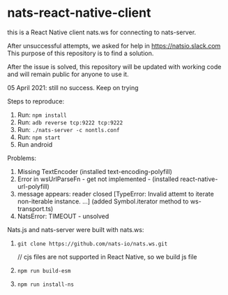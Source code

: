 # nats-react-native-client
this is a React Native client  nats.ws  for connecting to nats-server.

After unsuccessful attempts, we asked for help in https://natsio.slack.com
This purpose of this repository is to find a solution.

After the issue is solved, this repository will be updated with working code and will remain public for anyone to use it.

05 April 2021: still no success. Keep on trying


Steps to reproduce:
1. Run: ```npm install```
2. Run:  ```adb reverse tcp:9222 tcp:9222```
3. Run:  ```./nats-server -c nontls.conf```
4. Run: ```npm start```
5. Run android

Problems: 
1. Missing  TextEncoder (installed text-encoding-polyfill)
2. Error in wsUrlParseFn - get not implemented - (installed react-native-url-polyfill)
3. message appears:  reader closed [TypeError: Invalid attemt to iterate non-iterable instance. ...] (added Symbol.iterator method to ws-transport.ts)
4. NatsError: TIMEOUT - unsolved

Nats.js and nats-server were built with nats.ws:
1. ```git clone https://github.com/nats-io/nats.ws.git```

   // cjs files are not supported in React Native, so we build js file
2. ```npm run build-esm```
3. ```npm run install-ns```
